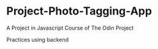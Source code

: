 # Project-Photo-Tagging-App

A Project in Javascript Course of The Odin Project

Practices using backend